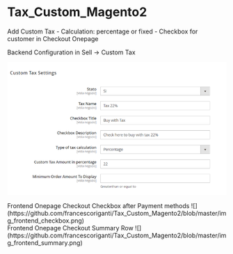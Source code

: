 # Tax_Custom_Magento2
Add Custom Tax - Calculation:  percentage or fixed - Checkbox for customer in Checkout Onepage
<div>
Backend Configuration in Sell -> Custom Tax
  
![](https://github.com/francescoriganti/Tax_Custom_Magento2/blob/master/img_admin.png)
</div>
<div>
Frontend Onepage Checkout Checkbox after Payment methods
![](https://github.com/francescoriganti/Tax_Custom_Magento2/blob/master/img_frontend_checkbox.png)

</div>
<div>
Frontend Onepage Checkout Summary Row
![](https://github.com/francescoriganti/Tax_Custom_Magento2/blob/master/img_frontend_summary.png)

</div>
